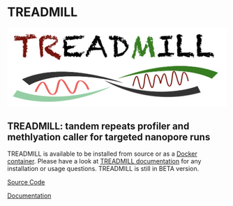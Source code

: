# TREADMILL
![alt text](TREADMILL.png)

## TREADMILL: tandem repeats profiler and methlyation caller for targeted nanopore runs

TREADMILL is available to be installed from source or as a [Docker container](https://hub.docker.com/r/davidebolo1993/treadmill). Please have a look at [TREADMILL documentation](https://davidebolo1993.github.io/treadmilldoc/) for any installation or usage questions. TREADMILL is still in BETA version.

[Source Code](https://github.com/davidebolo1993/TREADMILL/tree/master/TREADMILL)

[Documentation](https://davidebolo1993.github.io/treadmilldoc/)
